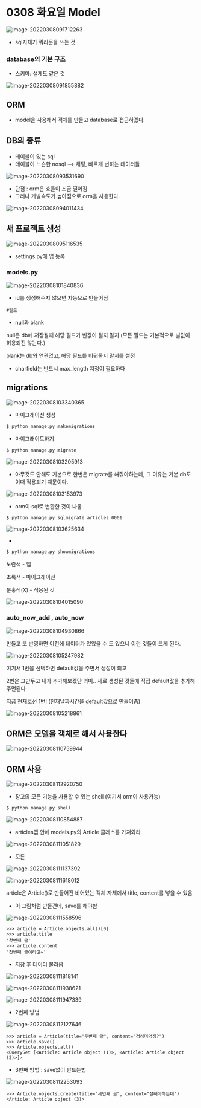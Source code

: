 # 0308 화요일 Model

![image-20220308091712263](0308%20%ED%99%94%EC%9A%94%EC%9D%BC%20Model.assets/image-20220308091712263.png)

* sql자체가 쿼리문을 쓰는 것



### database의 기본 구조

* 스키마: 설계도 같은 것

![image-20220308091855882](0308%20%ED%99%94%EC%9A%94%EC%9D%BC%20Model.assets/image-20220308091855882.png)



## ORM

* model을 사용해서 객체를 만들고 database로 접근하겠다.





## DB의 종류

* 테이블이 있는 sql
* 테이블이 느슨한 nosql --> 채팅, 빠르게 변하는 데이터들

![image-20220308093531690](0308%20%ED%99%94%EC%9A%94%EC%9D%BC%20Model.assets/image-20220308093531690.png)

* 단점 : orm은 효율이 조금 떨어짐
* 그러나 개발속도가 높아짐으로  orm을 사용한다.

![image-20220308094011434](0308%20%ED%99%94%EC%9A%94%EC%9D%BC%20Model.assets/image-20220308094011434.png)





## 새 프로젝트 생성

![image-20220308095116535](0308%20%ED%99%94%EC%9A%94%EC%9D%BC%20Model.assets/image-20220308095116535.png)



* settings.py에 앱 등록



### models.py

![image-20220308101840836](0308%20%ED%99%94%EC%9A%94%EC%9D%BC%20Model.assets/image-20220308101840836.png)

* id를 생성해주지 않으면 자동으로 만들어짐





`#필드`

* null과 blank

null은 db에 저장될때 해당 필드가 빈값이 될지 말지 (모든 필드는 기본적으로 널값이 허용되진 않는다.)

blank는 db와 연관없고, 해당 필드를 비워둘지 말지를 설정



* charfield는 반드시 max_length 지정이 필요하다





## migrations

![image-20220308103340365](0308%20%ED%99%94%EC%9A%94%EC%9D%BC%20Model.assets/image-20220308103340365.png)



* 마이그래이션 생성

``` bash
$ python manage.py makemigrations
```



* 마이그래이트하기

``` bash
$ python manage.py migrate
```



![image-20220308103205913](0308%20%ED%99%94%EC%9A%94%EC%9D%BC%20Model.assets/image-20220308103205913.png)

* 아무것도 안해도 기본으로 한번은 migrate를 해줘야하는데, 그 이유는 기본 db도 이때 적용되기 때문이다.

![image-20220308103153973](0308%20%ED%99%94%EC%9A%94%EC%9D%BC%20Model.assets/image-20220308103153973.png)



* orm이 sql로 변환한 것이 나옴

```bash
$ python manage.py sqlmigrate articles 0001
```

![image-20220308103625634](0308%20%ED%99%94%EC%9A%94%EC%9D%BC%20Model.assets/image-20220308103625634.png)



* 

``` bash
$ python manage.py showmigrations
```

노란색 - 앱

초록색 - 마이그래이션

분홍색(X) - 적용된 것

![image-20220308104015090](0308%20%ED%99%94%EC%9A%94%EC%9D%BC%20Model.assets/image-20220308104015090.png)



### auto_now_add , auto_now

![image-20220308104930866](0308%20%ED%99%94%EC%9A%94%EC%9D%BC%20Model.assets/image-20220308104930866.png)

만들고 또 반영하면 이전에 데이터가 있었을 수 도 있으니 이런 것들이 뜨게 된다.

![image-20220308105247982](0308%20%ED%99%94%EC%9A%94%EC%9D%BC%20Model.assets/image-20220308105247982.png)

여기서 1번을 선택하면 default값을 주면서 생성이 되고

2번은 그만두고 내가 추가해보겠단 의미.. 새로 생성된 것들에 직접 default값을 추가해주면된다

지금 현재로선 1번! (현재날짜시간을 default값으로 만들어줌)



![image-20220308105218861](0308%20%ED%99%94%EC%9A%94%EC%9D%BC%20Model.assets/image-20220308105218861.png)







## ORM은 모델을 객체로 해서 사용한다

![image-20220308110759944](0308%20%ED%99%94%EC%9A%94%EC%9D%BC%20Model.assets/image-20220308110759944.png)



## ORM 사용

![image-20220308112920750](0308%20%ED%99%94%EC%9A%94%EC%9D%BC%20Model.assets/image-20220308112920750.png)



* 장고의 모든 기능을 사용할 수 있는 shell (여기서 orm이 사용가능)

``` bash
$ python manage.py shell
```



![image-20220308110854887](0308%20%ED%99%94%EC%9A%94%EC%9D%BC%20Model.assets/image-20220308110854887.png)



* articles앱 안에 models.py의 Article 클래스를 가져와라

![image-20220308111051829](0308%20%ED%99%94%EC%9A%94%EC%9D%BC%20Model.assets/image-20220308111051829.png)

* 모든

![image-20220308111137392](0308%20%ED%99%94%EC%9A%94%EC%9D%BC%20Model.assets/image-20220308111137392.png)

![image-20220308111618012](0308%20%ED%99%94%EC%9A%94%EC%9D%BC%20Model.assets/image-20220308111618012.png)

 article은 Article()로 만들어진 비어있는 객체 자체에서 title, content를 넣을 수 있음



* 이 그림처럼 만들건데, save를 해야함

![image-20220308111558596](0308%20%ED%99%94%EC%9A%94%EC%9D%BC%20Model.assets/image-20220308111558596.png)



```shell
>>> article = Article.objects.all()[0]
>>> article.title
'첫번째 글'
>>> article.content
'첫번째 글이라고~'
```



* 저장 후 데이터 불러옴

![image-20220308111818141](0308%20%ED%99%94%EC%9A%94%EC%9D%BC%20Model.assets/image-20220308111818141.png)

![image-20220308111938621](0308%20%ED%99%94%EC%9A%94%EC%9D%BC%20Model.assets/image-20220308111938621.png)

![image-20220308111947339](0308%20%ED%99%94%EC%9A%94%EC%9D%BC%20Model.assets/image-20220308111947339.png)



* 2번째 방법

![image-20220308112127646](0308%20%ED%99%94%EC%9A%94%EC%9D%BC%20Model.assets/image-20220308112127646.png)

```shell
>>> article = Article(title="두번째 글", content="점심머먹징?")
>>> article.save()
>>> Article.objects.all()
<QuerySet [<Article: Article object (1)>, <Article: Article object (2)>]>
```



* 3번째 방법 : save없이 만드는법

![image-20220308112253093](0308%20%ED%99%94%EC%9A%94%EC%9D%BC%20Model.assets/image-20220308112253093.png)

``` shell
>>> Article.objects.create(title="세번째 글", content="살빼야하는데")  
<Article: Article object (3)>
```

